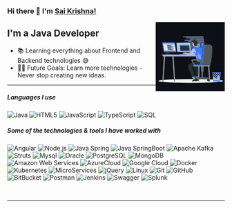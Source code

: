 ### Hi there 👋 I'm [Sai Krishna!](https://github.com/saikrishna272295/saikrishna272295/)

<img align="right" alt="GIF" height="160px" src="https://raw.githubusercontent.com/saikrishna272295/saikrishna272295/main/assets/animation_500_kxa883sd.gif" />

## I'm a Java Developer

- 📚 Learning everything about Frontend and Backend technologies 😅
- 💪🏼 Future Goals: Learn more technologies - Never stop creating new ideas.

---

##### Languages I use

![Java](https://img.shields.io/badge/-Java-000000?style=flat&logo=java)
![HTML5](https://img.shields.io/badge/-HTML5-000000?style=flat&logo=html5)
![JavaScript](https://img.shields.io/badge/-JavaScript-000000?style=flat&logo=javascript)
![TypeScript](https://img.shields.io/badge/-TypeScript-000000?style=flat&logo=typescript)
![SQL](https://img.shields.io/badge/-SQL-000000?style=flat&logo=postgresql)

##### Some of the technologies & tools I have worked with

![Angular](https://img.shields.io/badge/-Angular-222222?style=flat&logo=Angular&logoColor=DD0031)
![Node.js](https://img.shields.io/badge/-Node.js-222222?style=flat&logo=node.js&logoColor=339933)
![Java Spring](https://img.shields.io/badge/-Spring-222222?style=flat&logo=spring&logoColor=6DB33F)
![Java SpringBoot](https://img.shields.io/badge/-SpringBoot-222222?style=flat&logo=springboot&logoColor=6DB33F)
![Apache Kafka](https://img.shields.io/badge/-Kafka-222222?style=flat&logo=apache-kafka&logoColor=000000)
![Struts](https://img.shields.io/badge/-Struts-222222?style=flat&logo=struts&logoColor=6DB33F)
![Mysql](https://img.shields.io/badge/-Mysql-222222?style=flat&logo=mysql&logoColor=00618A)
![Oracle](https://img.shields.io/badge/-Oracle-222222?style=flat&logo=oracle&logoColor=FF0000)
![PostgreSQL](https://img.shields.io/badge/-PostgreSQL-222222?style=flat&logo=postgresql&logoColor=2F6792)
![MongoDB](https://img.shields.io/badge/-MongoDB-222222?style=flat&logo=mongodb&logoColor=6DB33F)
![Amazon Web Services](https://img.shields.io/badge/-AmazonWebServices-222222?style=flat-square&logo=amazon-web-services)
![AzureCloud](https://img.shields.io/badge/Microsoft%20Azure-222222?style=flat-square&logo=microsoft-azure)
![Google Cloud](https://img.shields.io/badge/Google%20Cloud-black?style=flat-square&logo=google-cloud)
![Docker](https://img.shields.io/badge/-Docker-black?style=flat-square&logo=docker)
![Kubernetes](https://img.shields.io/badge/-Kubernetes-222222?style=flat-square&logo=kubernetes)
![MicroServices](https://img.shields.io/badge/-MicroServices-222222?style=flat-square&logo=MicroServices)
![jQuery](https://img.shields.io/badge/-jQuery-222222?style=flat&logo=jQuery&logoColor=0769AD)
![Linux](https://img.shields.io/badge/-Linux-222222?style=flat&logo=linux&logoColor=FCC624)
![Git](https://img.shields.io/badge/-Git-222222?style=flat&logo=git&logoColor=F05032)
![GitHub](https://img.shields.io/badge/-GitHub-222222?style=flat&logo=github&logoColor=181717)
![BitBucket](https://img.shields.io/badge/-BitBucket-222222?style=flat&logo=bitbucket&logoColor=2684FF)
![Postman](https://img.shields.io/badge/-Postman-222222?style=flat&logo=Postman&logoColor=F05032)
![Jenkins](https://img.shields.io/badge/-Jenkins-000000?style=flat&logo=jenkins&logoColor=FAD7B7)
![Swagger](https://img.shields.io/badge/-Swagger-222222?style=flat&logo=Swagger&logoColor=6D9A00)
![Splunk](https://img.shields.io/badge/-Splunk-222222?style=flat&logo=Splunk&logoColor=6D9A00)


<br/>

---
